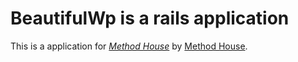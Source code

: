 # BeautifulWp is a rails application

This is a application for [*Method House*](http://methodhouse.net) by [Method House](http://methodhouse.net).